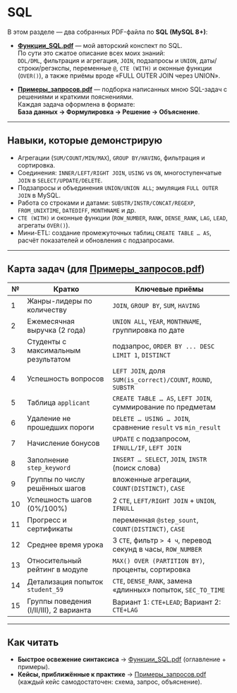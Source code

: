 # SQL  

В этом разделе — два собранных PDF-файла по **SQL (MySQL 8+)**:

-  [**Функции_SQL.pdf**](./Функции_SQL.pdf) — мой авторский конспект по SQL.  
  По сути это сжатое описание всех моих знаний:  
  `DDL/DML`, фильтрация и агрегация, `JOIN`, подзапросы и `UNION`, даты/строки/регэкспы, переменные `@`, `CTE (WITH)` и оконные функции (`OVER()`), а также приёмы вроде «FULL OUTER JOIN через UNION».

-  [**Примеры_запросов.pdf**](./Примеры_запросов.pdf) — подборка написанных мною SQL-задач с решениями и краткими пояснениями.  
  Каждая задача оформлена в формате:  
  **База данных → Формулировка → Решение → Объяснение**.

---

## Навыки, которые демонстрирую

- Агрегации (`SUM/COUNT/MIN/MAX`), `GROUP BY/HAVING`, фильтрация и сортировка.  
- Соединения: `INNER/LEFT/RIGHT JOIN`, `USING` vs `ON`, многоступенчатые `JOIN` в `SELECT/UPDATE/DELETE`.  
- Подзапросы и объединения `UNION/UNION ALL`; эмуляция `FULL OUTER JOIN` в MySQL.  
- Работа со строками и датами: `SUBSTR/INSTR/CONCAT/REGEXP`, `FROM_UNIXTIME`, `DATEDIFF`, `MONTHNAME` и др.  
- `CTE (WITH)` и оконные функции (`ROW_NUMBER`, `RANK`, `DENSE_RANK`, `LAG`, `LEAD`, агрегаты `OVER()`).  
- Мини-ETL: создание промежуточных таблиц `CREATE TABLE … AS`, расчёт показателей и обновления с подзапросами.  

---

## Карта задач (для [Примеры_запросов.pdf](./Примеры_запросов.pdf))

| №  | Кратко                                       | Ключевые приёмы                                              |
|----|----------------------------------------------|--------------------------------------------------------------|
| 1  | Жанры-лидеры по количеству                   | `JOIN`, `GROUP BY`, `SUM`, `HAVING`                          |
| 2  | Ежемесячная выручка (2 года)                 | `UNION ALL`, `YEAR`, `MONTHNAME`, группировка по дате        |
| 3  | Студенты с максимальным результатом          | подзапрос, `ORDER BY ... DESC LIMIT 1`, `DISTINCT`           |
| 4  | Успешность вопросов                          | `LEFT JOIN`, доля `SUM(is_correct)/COUNT`, `ROUND`, `SUBSTR` |
| 5  | Таблица `applicant`                          | `CREATE TABLE … AS`, `LEFT JOIN`, суммирование по предметам  |
| 6  | Удаление не прошедших пороги                 | `DELETE … USING … JOIN`, сравнение `result` vs `min_result`  |
| 7  | Начисление бонусов                           | `UPDATE` с подзапросом, `IFNULL/IF`, `LEFT JOIN`             |
| 8  | Заполнение `step_keyword`                    | `INSERT … SELECT`, `JOIN`, `INSTR` (поиск слова)             |
| 9  | Группы по числу решённых шагов               | вложенные агрегации, `COUNT(DISTINCT)`, `CASE`               |
| 10 | Успешность шагов (0%/100%)                   | 2 `CTE`, `LEFT/RIGHT JOIN` + `UNION`, `IFNULL`               |
| 11 | Прогресс и сертификаты                       | переменная `@step_sount`, `COUNT(DISTINCT)`, `CASE`          |
| 12 | Среднее время урока                          | 3 `CTE`, фильтр `> 4 ч`, перевод секунд в часы, `ROW_NUMBER` |
| 13 | Относительный рейтинг в модуле               | `MAX() OVER (PARTITION BY)`, проценты, сортировка            |
| 14 | Детализация попыток `student_59`             | `CTE`, `DENSE_RANK`, замена «длинных» попыток, `SEC_TO_TIME` |
| 15 | Группы поведения (I/II/III), 2 варианта      | Вариант 1: `CTE+LEAD`; Вариант 2: `CTE+LAG`                  |

---

## Как читать  

-  **Быстрое освежение синтаксиса** → [Функции_SQL.pdf](./Функции_SQL.pdf) (оглавление + примеры).  
-  **Кейсы, приближённые к практике** → [Примеры_запросов.pdf](./Примеры_запросов.pdf) (каждый кейс самодостаточен: схема, запрос, объяснение).  
